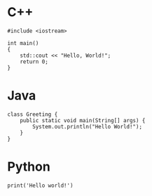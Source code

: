 # C++

```
#include <iostream>

int main()
{
    std::cout << "Hello, World!";
    return 0;
}
```

# Java

```
class Greeting {
    public static void main(String[] args) {
        System.out.println("Hello World!");
    }
}
```

# Python

```
print('Hello world!')
```